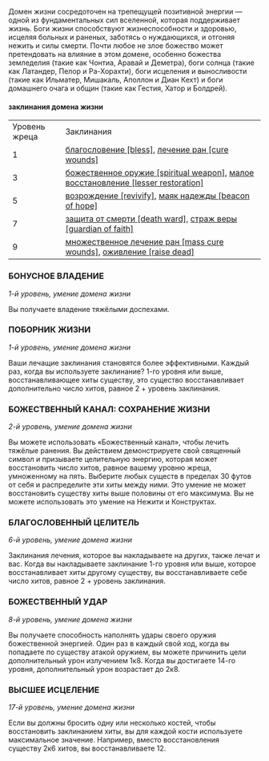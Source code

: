 Домен жизни сосредоточен на трепещущей позитивной энергии — одной из фундаментальных сил вселенной, которая поддерживает жизнь. Боги жизни способствуют жизнеспособности и здоровью, исцеляя больных и раненых, заботясь о нуждающихся, и отгоняя нежить и силы смерти. Почти любое не злое божество может претендовать на влияние в этом домене, особенно божества земледелия (такие как Чонтиа, Аравай и Деметра), боги солнца (такие как Латандер, Пелор и Ра-Хорахти), боги исцеления и выносливости (такие как Ильматер, Мишакаль, Аполлон и Диан Кехт) и боги домашнего очага и общин (такие как Гестия, Хатор и Болдрей).

#### заклинания домена жизни

|   |   |
|---|---|
|Уровень жреца|Заклинания|
|1|[благословение [bless]](https://dnd.su/spells/9-bless/), [лечение ран [cure wounds]](https://dnd.su/spells/145-cure_wounds/)|
|3|[божественное оружие [spiritual weapon]](https://dnd.su/spells/11-spiritual_weapon/), [малое восстановление [lesser restoration]](https://dnd.su/spells/155-lesser_restoration/)|
|5|[возрождение [revivify]](https://dnd.su/spells/24-revivify/), [маяк надежды [beacon of hope]](https://dnd.su/spells/158-beacon_of_hope/)|
|7|[защита от смерти [death ward]](https://dnd.su/spells/104-death_ward/), [страж веры [guardian of faith]](https://dnd.su/spells/340-guardian_of_faith/)|
|9|[множественное лечение ран [mass cure wounds]](https://dnd.su/spells/171-mass_cure_wounds/), [оживление [raise dead]](https://dnd.su/spells/208-raise_dead/)|

  

### БОНУСНОЕ ВЛАДЕНИЕ

_1-й уровень, умение домена жизни_

Вы получаете владение тяжёлыми доспехами.

  

### ПОБОРНИК ЖИЗНИ

_1-й уровень, умение домена жизни_

Ваши лечащие заклинания становятся более эффективными. Каждый раз, когда вы используете заклинание? 1-го уровня или выше, восстанавливающее хиты существу, это существо восстанавливает дополнительно число хитов, равное 2 + уровень заклинания.

  

### БОЖЕСТВЕННЫЙ КАНАЛ: СОХРАНЕНИЕ ЖИЗНИ

_2-й уровень, умение домена жизни_

Вы можете использовать «Божественный канал», чтобы лечить тяжёлые ранения. Вы действием демонстрируете свой священный символ и призываете целительную энергию, которая может восстановить число хитов, равное вашему уровню жреца, умноженному на пять. Выберите любых существ в пределах 30 футов от себя и распределите эти хиты между ними. Это умение не может восстановить существу хиты выше половины от его максимума. Вы не можете использовать это умение на Нежити и Конструктах.

  

### БЛАГОСЛОВЕННЫЙ ЦЕЛИТЕЛЬ

_6-й уровень, умение домена жизни_

Заклинания лечения, которое вы накладываете на других, также лечат и вас. Когда вы накладываете заклинание 1-го уровня или выше, которое восстанавливает хиты другому существу, вы восстанавливаете себе число хитов, равное 2 + уровень заклинания.

  

### БОЖЕСТВЕННЫЙ УДАР

_8-й уровень, умение домена жизни_

Вы получаете способность наполнять удары своего оружия божественной энергией. Один раз в каждый свой ход, когда вы попадаете по существу атакой оружием, вы можете причинить цели дополнительный урон излучением 1к8. Когда вы достигаете 14-го уровня, дополнительный урон возрастает до 2к8.

  

### ВЫСШЕЕ ИСЦЕЛЕНИЕ

_17-й уровень, умение домена жизни_

Если вы должны бросить одну или несколько костей, чтобы восстановить заклинанием хиты, вы для каждой кости используете максимальное значение. Например, вместо восстановления существу 2к6 хитов, вы восстанавливаете 12.